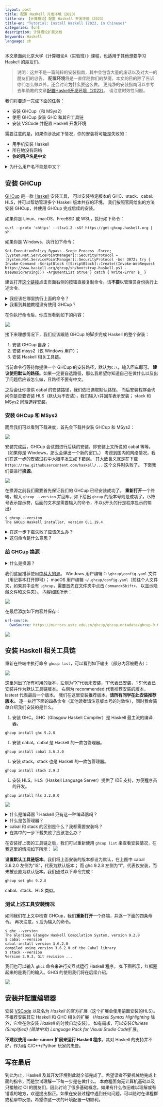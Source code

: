 ```yaml
---
layout: post
title: 配置 Haskell 开发环境（2023）
title-cn: 【计算概论】配置 Haskell 开发环境（2023）
title-en: "Tutorial: Install Haskell (2023, in Chinese)"
categories: [cn]
description: 计算概论扩展文档
keywords: Haskell
language: zh
---
```


<style>
.link-block {
  font-style: normal;
  overflow: auto;
  white-space: nowrap;
  font-family: SFMono-Regular, Menlo, Monaco, Consolas, "Liberation Mono", "Courier New", monospace;
  margin-bottom: 15px;
  padding-left: 10px;
  color: #666;
}
</style>

本文章面向北京大学《计算概论A（实验班）》课程，也适用于其他想要学习 Haskell 的朋友们。

> 说明：这并不是一篇纯粹的安装指南，其中会包含大量的废话以及对大一的朋友们的忠告。
> **配置环境**将是一直伴随你们的梦魇，本文的目的除了告诉你们怎么做以外，还会讨论**为什么**要这么做。
> 更纯净的安装指南可以参考去年助教的文章[配置Haskell开发环境（2022）](https://zhuanlan.zhihu.com/p/559892399)，
> 请注意时效性问题。

我们将要逐一完成下面的任务：
- 安装 GHCup（和 MSys2）
- 使用 GHCup 安装 GHC 和其它工具链
- 安装 VSCode 并配置 Haskell 开发环境

需要注意的是，如果你涉及如下情况，你的安装将可能是失败的：
- 用手机安装 Haskell
- 所在地没有网络
- **你的用户名是中文**

<details>
  <summary>为什么用户名不能是中文？</summary>
  <p>
  这与字符编码等问题相关。很多专业软件对路径的读取是不支持中文的，这就好比我们写一个软件也不会优先考虑阿拉伯语的用户一样。
  例如，在Windows中，如果你使用一个中文的用户名如“王富贵”，那么你的个人用户的路径将是“C:\Users\王富贵\”，
  那么软件在读取你的个人目录（以保存应用配置等文件）时就会出错。
  </p>
  <p>
  除此之外，安装软件时也尽可能选择英文路径。推荐的安装路径如“D:\Software”，不推荐的安装路径如“D:\软件”（在安装Python时可能会遇到这个问题）
  一些炫酷的用户名如“꧁༺ᵒᯅᵒ༻꧂”也不建议使用，出了问题只能折磨自己。
  </p>
</details>

## 安装 GHCup

[GHCup](https://www.haskell.org/ghcup/) 是一款 [Haskell](https://www.haskell.org/) 安装工具，
可以安装特定版本的 GHC、stack、cabal、HLS，并可以帮助管理多个 Haskell 版本共存的环境。
我们按照官网给出的方法安装 GHCup，并使用 GHCup 完成后续的安装。

如果你是 Linux、macOS、FreeBSD 或 WSL，执行如下命令：
```
curl --proto '=https' --tlsv1.2 -sSf https://get-ghcup.haskell.org | sh
```
如果你是 Windows，执行如下命令：
```
Set-ExecutionPolicy Bypass -Scope Process -Force;[System.Net.ServicePointManager]::SecurityProtocol = [System.Net.ServicePointManager]::SecurityProtocol -bor 3072; try { Invoke-Command -ScriptBlock ([ScriptBlock]::Create((Invoke-WebRequest https://www.haskell.org/ghcup/sh/bootstrap-haskell.ps1 -UseBasicParsing))) -ArgumentList $true } catch { Write-Error $_ }
```
建议打开[这个链接](https://www.haskell.org/ghcup/)点击页面右侧的按钮直接复制命令。请**不要**以管理员身份执行上述命令。

<details>
  <summary>我应该在哪里执行上面的命令？</summary>
  <p>
  如果你是 macOS，通过“Command + 空格”聚焦搜索，输入“终端”或“Terminal”，然后打开；
  如果你是 Windows，点击开始旁的搜索，输入“powershell”，注意<b>不要</b>以管理员的方式运行。
  你将得到一个朴素的经常出现在电影里的窗口，复制上面的命令并回车执行。
  如果你是 macOS，通过“Command + V”进行粘贴，如果你是 Windows，在黑色窗口任何位置右键即可粘贴。 
  </p>
  <p>
  此外，macOS 用户可以考虑安装 iTerm，Windows 用户建议安装 PowerShell 7，并可以考虑安装 Windows Terminal。它们的安装不在本教程中涉及。
  </p>
</details>

<details>
  <summary>我看到其他教程没有使用 GHCup？</summary>
  <p>
  在阅读网上的教程时，<b>一定要注意文章的时效性</b>，包括你正在阅读的这篇文章！
  如果你搜到了2017年左右的文章，它会推荐你使用 Haskell platform；
  如果你搜到了2020年左右的文章，<a href="https://krantz-xrf.github.io/2020/09/25/windows-install-stack-ghc.html">它</a>可能推荐你使用 stack 安装 Haskell；
  而2023年，使用 GHCup 则是最好的方法。
  </p>
  <p>
  当然 GHCup 不是唯一安装 Haskell 的方法，在此不再赘述使用 GHCup 的好处。
  </p>
</details>

在你执行命令后，你应当看到如下的内容：

![](/assets/images/InstallHaskell/1.png)

接下来理想情况下，我们应该跟随 GHCup 的脚步完成 Haskell 的整个安装：
1. 安装 GHCup 自身；
2. 安装 msys2（仅 Windows 用户）；
3. 安装 Haskell 相关工具链。

当前命令行等待你提供一个 GHCup 的安装路径，默认为`C:\`，输入回车即可。
**建议使用默认的路径**。如果一定要自选路径，那么我希望你知道自己在做什么以及出了问题后应该怎么做，且路径不要有中文。

之后会让你提供 cabal 的安装路径，我们依旧选取默认路径。
而后安装程序会询问你是否要安装 HLS（默认为不安装），我们输入`Y`并回车表示安装；
stack 和 MSys2 同理选择安装。

### 安装 GHCup 和 MSys2

而后我们可以看到下载进度，首先会下载并安装 GHCup 和 MSys2：

![](/assets/images/InstallHaskell/2.png)

安装完成后，GHCup 会试图进行后续的安装，即安装上文所说的 cabal 等等。
（如果你是 Windows，那么会弹出一个新的窗口。）
考虑到国内的网络情况，我们在这一步的安装过程中大概率发生如下错误。
其大致含义就是在下载 `https://raw.githubusercontent.com/haskell/...` 这个文件时失败了。
下面我们要进行**换源**。

![](/assets/images/InstallHaskell/4.png)

在换源之前我们需要首先保证我们的 GHCup 已经安装成功了。
**重新打开**一个终端，输入 `ghcup --version` 并回车，如下给出 `ghcup` 的版本号则是成功了。（`$`符号表示提示符，后面的文本是需要输入的命令，不以`$`开头的行是程序显示的输出）

```
$ ghcup --version
The GHCup Haskell installer, version 0.1.19.4
```

<details class="alert">
  <summary>在这一步下载失败了应该怎么办？</summary>
  <p>
  输入上面的命令重试 ^_^（你在期待什么）。在命令行中，你可以按“上方向键”来快速地获取你的上一条命令。
  </p>
</details>

<details>
  <summary>这句命令是什么意思？</summary>
  <p>
  就像我们在图形界面里双击运行程序一样，在命令行运行程序就要输入它的名字（PATH 相关问题不在此展开）。
  <code>--version</code> 是程序运行的参数，由程序自身定义并处理。
  这里的参数告诉 ghcup 我要查看你的版本，ghcup 返回输出结果：0.1.19.4。
  </p><p>
  你可以通过输入 <code>ghcup --help</code> 来查看 GHCup 的使用方式，以及各个参数的含义。
  注意并不是所有参数都以 <code>--</code> 开头。
  例如在后文中我们会使用到 <code>ghcup install ...</code> 这样的命令。
  <b>一般而言</b>，不以 <code>--</code> 开头的代表程序的主要功能；反之可以看作是程序运行的选项。
  </p><p>
  如果你输入了一些程序无法处理的参数，例如运行 <code>ghcup pku</code>，
  它会输出 <code>Invalid argument `pku'</code>。
  最后再次注意，如何处理参数完全是由程序自己决定的，
  例如你也可以写个程序要求参数必须是 <code>pku>thu</code>，这里说的只是一般的惯例。
  </p>
</details>


### 给 GHCup 换源

<details>
  <summary>什么是换源？</summary>
  <p>
  简单来说，<b>源</b>是在你想要找什么东西的时候<b>去哪找</b>。
  但是这个地方你往返可能很不方便，速度很慢，下载东西非常折磨。
  <b>镜像站</b>就是其他人把源的东西拷贝了一份，你本来想找的东西在镜像站也能找到了，
  东西是一样的，你选择一个你最方便的镜像站找就可以了，也就是<b>换源</b>。
  </p>
</details>

我们这里推荐使用[中科大的源](https://mirrors.ustc.edu.cn/help/ghcup.html)。
Windows 用户编辑 `C:\ghcup\config.yaml` 文件（用记事本打开即可）；
macOS 用户编辑 `~/.ghcup/config.yaml`（前往个人文件夹，如果其中没有 `.ghcup`，需要首先在文件夹中点击 `Command+Shift+。` 以显示隐藏文件和文件夹）。
内容如图所示：

![](/assets/images/InstallHaskell/5.png)

在最后添加如下内容并保存：

``` yaml
url-source:
  OwnSource: https://mirrors.ustc.edu.cn/ghcup/ghcup-metadata/ghcup-0.0.7.yaml
```
![](/assets/images/InstallHaskell/7.png)

## 安装 Haskell 相关工具链

重新在终端中执行命令 `ghcup list`，可以看到如下输出（部分内容被截去）：

![](/assets/images/InstallHaskell/8.png)

这里列出了所有可用的版本，左侧为“X”代表未安装，“I”代表已安装，“IS”代表已安装并作为默认工具链版本。
右侧为 recommended 代表推荐安装的版本，lastest 代表最后一个版本。
我们在这里安装推荐版本。**请所有同学在此安装推荐版本。**
逐一执行下面的四条命令（其他读者请注意版本号的时效性），同时我会简单介绍我们安装的是什么。

1. 安装 GHC。GHC（Glasgow Haskell Compiler）是 Haskell 最主流的编译器。
```
ghcup install ghc 9.2.8
```
1. 安装 cabal。cabal 是 Haskell 的一款包管理器。
```
ghcup install cabal 3.6.2.0
```
1. 安装 stack。stack 也是 Haskell 的一款包管理器。
```
ghcup install stack 2.9.3
```
1. 安装 HLS。HLS（Haskell Language Server）提供了 IDE 支持，方便程序员的开发。
```
ghcup install hls 2.2.0.0
```

![](/assets/images/InstallHaskell/10.png)

<details>
  <summary>什么是编译器？Haskell 只有这一种编译器吗？</summary>
  <p>
  简单来说，编译器就是将你写的程序变为计算机能够识别的二进制格式。
  </p><p>
  你可能知道 C++ 常用的编译器有很多，如 G++、Clang、MSVC 等。
  Haskell 当然也有其它的编译器，如 JHC、UHC。然而 GHC 是最广泛使用的。
  我们建议所有人使用 GHC。
  </p>
</details>

<details>
  <summary>什么是包管理器？</summary>
  <p>
  包管理器是一种工具，允许你安装和管理其他库和依赖。
  包/库是其他人写好的实现了某种功能的代码，你可以直接复用它而不需要自己从头实现。
  然而一个包可能依赖其他特定版本的包。包管理器就可以帮助我们处理好这些版本和依赖关系。
  </p>
</details>

<details>
  <summary>cabal 和 stack 的区别是什么？我都需要安装吗？</summary>
  <p>
  cabal 和 stack 都是 Haskell 常用的包管理工具，这也就意味着必然有一些关于 cabal 和 stack 哪个更好的争论。
  </p><p>
  首先 cabal 可以帮助你配置和发布 Haskell 项目，这就像 Python 中的 pip、JavaScript 中的 npm、Rust 中的 cargo。cabal 可以提供依赖解析的功能，但是如果出现复杂依赖情况（菱形依赖）就会导致错误，这种情况一般被称为“cabal 地狱”。
  </p><p>
  stack 实际上是依赖于 cabal 的，stack 会在 build 过程中生成依赖项的固定版本，并避免了菱形依赖的问题，
  这意味着你总是可以对旧的项目进行复现。此外，stack 可以管理多个 GHC 版本并总是可以使用正确的版本。
  </p><p>
  注意看，stack的一个重要的好处是<b>可以管理多个 GHC 版本</b>。
  然后你就会惊奇的发现这件事情 GHCup 也可以做啊！
  是这样的，如果是在两年前，我会毫不犹豫地推荐 stack。
  如今，cabal 修改了解析依赖的方法，cabal + GHCup 的管理方法在社区中反馈也较为积极。
  因此我无法给出哪种更好的回答。
  </p><p>
  当然，完成大型 Haskell 项目对于还在安装 Haskell 的朋友们来说还是太早了。
  由于在课上我们会使用到 stack，因此笔者建议安装 GHCup、cabal、stack 全家桶。
  </p>
</details>

<details class="alert">
  <summary>在其中的一步下载失败了应该怎么办？</summary>
  <p>
  重试这一步的命令 ^_^（你在期待什么）。在命令行中，你可以按“上方向键”来快速地获取你的上一条命令。
  </p>
</details>

在安装好上面的工具链之后，我们可以重新使用 `ghcup list` 来查看安装情况，在我这里的情况如下所示：
![](/assets/images/InstallHaskell/11.png)

**设置默认工具链版本**。我们将上面安装的版本都设为默认，在上图中 cabal 3.6.2.0 左侧为“IS”，代表为默认版本；
而 ghc 9.2.8 左侧为“I”，代表仅安装，而未被设置为默认版本。我们通过以下命令完成：
```
ghcup set ghc 9.2.8
```
cabal、stack、HLS 类似。

### 测试上述工具安装情况

如同我们在上文中检查 GHCup，我们**重新打开**一个终端，并逐一下面的四条命令。
再次注意，`$` 后为输入的命令。

```
$ ghc --version
The Glorious Glasgow Haskell Compilation System, version 9.2.8
$ cabal --version
cabal-install version 3.6.2.0
compiled using version 3.6.2.0 of the Cabal library
$ stack --version
Version 2.9.3, Git revision ...
```

我们也可以输入 `ghci` 命令来进行交互式运行 Haskell 程序。
如下图所示，红框圈起来的是我们的输入。GHCi 的使用我们将在后续介绍。

![](/assets/images/InstallHaskell/9.png)

## 安装并配置编辑器

安装 [VSCode](https://code.visualstudio.com/) 
以及名为 *Haskell* 的官方扩展（这个扩展会使用前面安装的HLS）。不推荐安装其它 Haskell 和 GHC 相关的扩展
（*Haskell Syntax Highlighting* 除外，它会在你安装 *Haskell* 的时候自动安装）。
如有需求，可以安装*Chinese (Simplified) (简体中文) Language Pack for Visual Studio Code*扩展。

**不建议使用 code-runner 扩展来运行 Haskell 程序**。其对 Haskell 的支持并不好，作为给 C/C++/Python 玩家的忠告。

## 写在最后

到此为止，Haskell 及其开发环境到此就全部完成了。希望读者不要机械地完成上面的指令，而是尝试理解一下每一步是在做什么。
本教程面向无计算机基础以及只接触过 OI 的朋友们，因此讨论了很多基础概念。如果有什么依旧难以理解或有错误的地方，欢迎提出指正。如果在安装过程中遇到任何问题，可以随时在课程群或私聊中反馈。希望你这一次的环境配置一切顺利。
